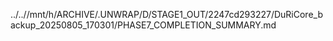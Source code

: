 ../..//mnt/h/ARCHIVE/.UNWRAP/D/STAGE1_OUT/2247cd293227/DuRiCore_backup_20250805_170301/PHASE7_COMPLETION_SUMMARY.md